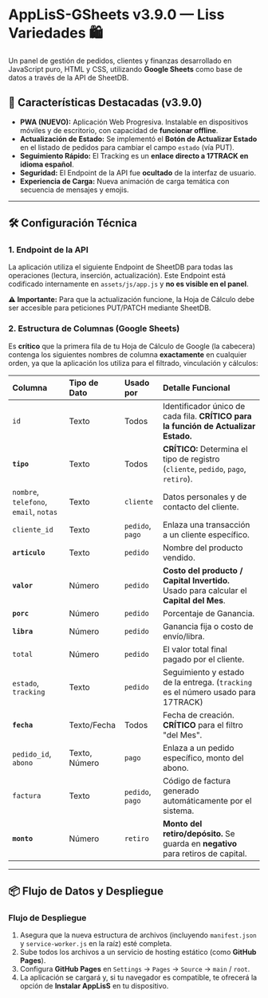 # AppLisS-GSheets v3.9.0 — Liss Variedades 🛍️

Un panel de gestión de pedidos, clientes y finanzas desarrollado en JavaScript puro, HTML y CSS, utilizando **Google Sheets** como base de datos a través de la API de SheetDB.

## 🌟 Características Destacadas (v3.9.0)

* **PWA (NUEVO):** Aplicación Web Progresiva. Instalable en dispositivos móviles y de escritorio, con capacidad de **funcionar offline**.
* **Actualización de Estado:** Se implementó el **Botón de Actualizar Estado** en el listado de pedidos para cambiar el campo `estado` (vía PUT).
* **Seguimiento Rápido:** El Tracking es un **enlace directo a 17TRACK en idioma español**.
* **Seguridad:** El Endpoint de la API fue **ocultado** de la interfaz de usuario.
* **Experiencia de Carga:** Nueva animación de carga temática con secuencia de mensajes y emojis.

---

## 🛠️ Configuración Técnica

### 1. Endpoint de la API

La aplicación utiliza el siguiente Endpoint de SheetDB para todas las operaciones (lectura, inserción, actualización). Este Endpoint está codificado internamente en `assets/js/app.js` y **no es visible en el panel**.

**⚠️ Importante:** Para que la actualización funcione, la Hoja de Cálculo debe ser accesible para peticiones PUT/PATCH mediante SheetDB.

### 2. Estructura de Columnas (Google Sheets)

Es **crítico** que la primera fila de tu Hoja de Cálculo de Google (la cabecera) contenga los siguientes nombres de columna **exactamente** en cualquier orden, ya que la aplicación los utiliza para el filtrado, vinculación y cálculos:

| Columna | Tipo de Dato | Usado por | Detalle Funcional |
| :--- | :--- | :--- | :--- |
| `id` | Texto | Todos | Identificador único de cada fila. **CRÍTICO para la función de Actualizar Estado.** |
| **`tipo`** | Texto | Todos | **CRÍTICO:** Determina el tipo de registro (`cliente`, `pedido`, `pago`, `retiro`). |
| `nombre`, `telefono`, `email`, `notas` | Texto | `cliente` | Datos personales y de contacto del cliente. |
| `cliente_id` | Texto | `pedido`, `pago` | Enlaza una transacción a un cliente específico. |
| **`articulo`** | Texto | `pedido` | Nombre del producto vendido. |
| **`valor`** | Número | `pedido` | **Costo del producto / Capital Invertido.** Usado para calcular el **Capital del Mes**. |
| **`porc`** | Número | `pedido` | Porcentaje de Ganancia. |
| **`libra`** | Número | `pedido` | Ganancia fija o costo de envío/libra. |
| `total` | Número | `pedido` | El valor total final pagado por el cliente. |
| `estado`, `tracking` | Texto | `pedido` | Seguimiento y estado de la entrega. (`tracking` es el número usado para 17TRACK) |
| **`fecha`** | Texto/Fecha | Todos | Fecha de creación. **CRÍTICO** para el filtro "del Mes". |
| `pedido_id`, `abono` | Texto, Número | `pago` | Enlaza a un pedido específico, monto del abono. |
| `factura` | Texto | `pedido`, `pago` | Código de factura generado automáticamente por el sistema. |
| **`monto`** | Número | `retiro` | **Monto del retiro/depósito.** Se guarda en **negativo** para retiros de capital. |

---

## 📦 Flujo de Datos y Despliegue

### Flujo de Despliegue
1.  Asegura que la nueva estructura de archivos (incluyendo `manifest.json` y `service-worker.js` en la raíz) esté completa.
2.  Sube todos los archivos a un servicio de hosting estático (como **GitHub Pages**).
3.  Configura **GitHub Pages** en `Settings` → `Pages` → `Source` → `main` / `root`.
4.  La aplicación se cargará y, si tu navegador es compatible, te ofrecerá la opción de **Instalar AppLisS** en tu dispositivo.

